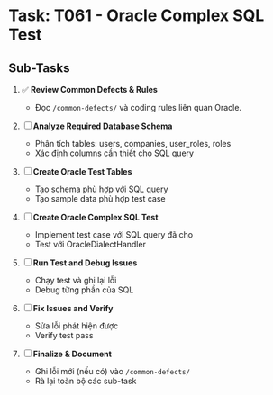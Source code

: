 # Task: T061 - Oracle Complex SQL Test

## Sub-Tasks

1. ✅ **Review Common Defects & Rules**  
   - Đọc `/common-defects/` và coding rules liên quan Oracle.

2. ☐ **Analyze Required Database Schema**  
   - Phân tích tables: users, companies, user_roles, roles
   - Xác định columns cần thiết cho SQL query

3. ☐ **Create Oracle Test Tables**  
   - Tạo schema phù hợp với SQL query
   - Tạo sample data phù hợp test case

4. ☐ **Create Oracle Complex SQL Test**  
   - Implement test case với SQL query đã cho
   - Test với OracleDialectHandler

5. ☐ **Run Test and Debug Issues**  
   - Chạy test và ghi lại lỗi
   - Debug từng phần của SQL

6. ☐ **Fix Issues and Verify**  
   - Sửa lỗi phát hiện được
   - Verify test pass

7. ☐ **Finalize & Document**  
   - Ghi lỗi mới (nếu có) vào `/common-defects/`  
   - Rà lại toàn bộ các sub-task 